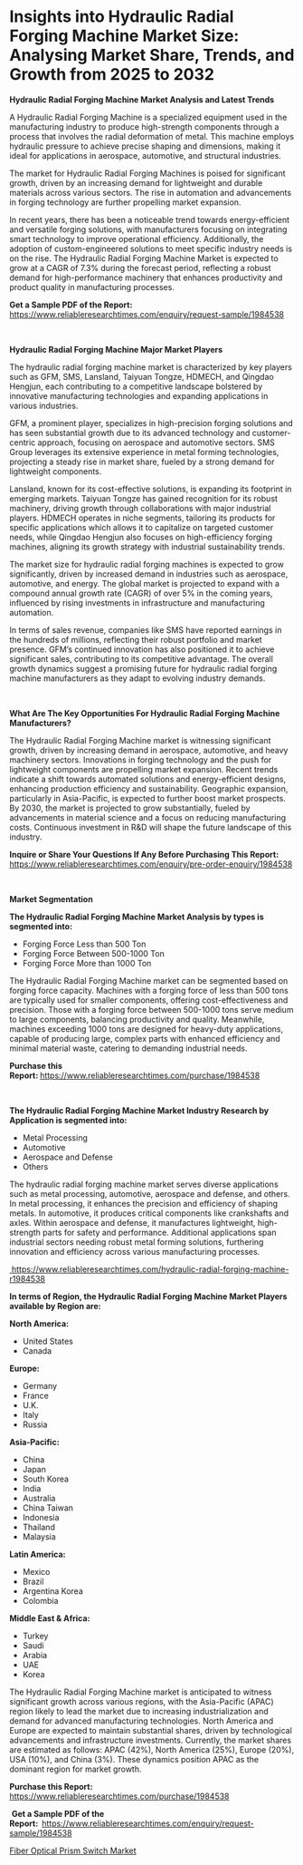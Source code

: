 <p><h1>Insights into Hydraulic Radial Forging Machine Market Size: Analysing Market Share, Trends, and Growth from 2025 to 2032</h1></p><p><strong>Hydraulic Radial Forging Machine Market Analysis and Latest Trends</strong></p>
<p><p>A Hydraulic Radial Forging Machine is a specialized equipment used in the manufacturing industry to produce high-strength components through a process that involves the radial deformation of metal. This machine employs hydraulic pressure to achieve precise shaping and dimensions, making it ideal for applications in aerospace, automotive, and structural industries. </p><p>The market for Hydraulic Radial Forging Machines is poised for significant growth, driven by an increasing demand for lightweight and durable materials across various sectors. The rise in automation and advancements in forging technology are further propelling market expansion. </p><p>In recent years, there has been a noticeable trend towards energy-efficient and versatile forging solutions, with manufacturers focusing on integrating smart technology to improve operational efficiency. Additionally, the adoption of custom-engineered solutions to meet specific industry needs is on the rise. The Hydraulic Radial Forging Machine Market is expected to grow at a CAGR of 7.3% during the forecast period, reflecting a robust demand for high-performance machinery that enhances productivity and product quality in manufacturing processes.</p></p>
<p><strong>Get a Sample PDF of the Report:&nbsp;</strong> <a href="https://www.reliableresearchtimes.com/enquiry/request-sample/1984538?utm_campaign=2643&utm_medium=2&utm_source=Github&utm_content=ia&utm_term=02032025&utm_id=hydraulic-radial-forging-machine">https://www.reliableresearchtimes.com/enquiry/request-sample/1984538</a></p>
<p>&nbsp;</p>
<p><strong>Hydraulic Radial Forging Machine Major Market Players</strong></p>
<p><p>The hydraulic radial forging machine market is characterized by key players such as GFM, SMS, Lansland, Taiyuan Tongze, HDMECH, and Qingdao Hengjun, each contributing to a competitive landscape bolstered by innovative manufacturing technologies and expanding applications in various industries.</p><p>GFM, a prominent player, specializes in high-precision forging solutions and has seen substantial growth due to its advanced technology and customer-centric approach, focusing on aerospace and automotive sectors. SMS Group leverages its extensive experience in metal forming technologies, projecting a steady rise in market share, fueled by a strong demand for lightweight components.</p><p>Lansland, known for its cost-effective solutions, is expanding its footprint in emerging markets. Taiyuan Tongze has gained recognition for its robust machinery, driving growth through collaborations with major industrial players. HDMECH operates in niche segments, tailoring its products for specific applications which allows it to capitalize on targeted customer needs, while Qingdao Hengjun also focuses on high-efficiency forging machines, aligning its growth strategy with industrial sustainability trends.</p><p>The market size for hydraulic radial forging machines is expected to grow significantly, driven by increased demand in industries such as aerospace, automotive, and energy. The global market is projected to expand with a compound annual growth rate (CAGR) of over 5% in the coming years, influenced by rising investments in infrastructure and manufacturing automation.</p><p>In terms of sales revenue, companies like SMS have reported earnings in the hundreds of millions, reflecting their robust portfolio and market presence. GFM’s continued innovation has also positioned it to achieve significant sales, contributing to its competitive advantage. The overall growth dynamics suggest a promising future for hydraulic radial forging machine manufacturers as they adapt to evolving industry demands.</p></p>
<p>&nbsp;</p>
<p><strong>What Are The Key Opportunities For Hydraulic Radial Forging Machine Manufacturers?</strong></p>
<p><p>The Hydraulic Radial Forging Machine market is witnessing significant growth, driven by increasing demand in aerospace, automotive, and heavy machinery sectors. Innovations in forging technology and the push for lightweight components are propelling market expansion. Recent trends indicate a shift towards automated solutions and energy-efficient designs, enhancing production efficiency and sustainability. Geographic expansion, particularly in Asia-Pacific, is expected to further boost market prospects. By 2030, the market is projected to grow substantially, fueled by advancements in material science and a focus on reducing manufacturing costs. Continuous investment in R&D will shape the future landscape of this industry.</p></p>
<p><strong>Inquire or Share Your Questions If Any Before Purchasing This Report:</strong> <a href="https://www.reliableresearchtimes.com/enquiry/pre-order-enquiry/1984538?utm_campaign=2643&utm_medium=2&utm_source=Github&utm_content=ia&utm_term=02032025&utm_id=hydraulic-radial-forging-machine">https://www.reliableresearchtimes.com/enquiry/pre-order-enquiry/1984538</a></p>
<p>&nbsp;</p>
<p><strong>Market Segmentation</strong></p>
<p><strong>The Hydraulic Radial Forging Machine Market Analysis by types is segmented into:</strong></p>
<p><ul><li>Forging Force Less than 500 Ton</li><li>Forging Force Between 500-1000 Ton</li><li>Forging Force More than 1000 Ton</li></ul></p>
<p><p>The Hydraulic Radial Forging Machine market can be segmented based on forging force capacity. Machines with a forging force of less than 500 tons are typically used for smaller components, offering cost-effectiveness and precision. Those with a forging force between 500-1000 tons serve medium to large components, balancing productivity and quality. Meanwhile, machines exceeding 1000 tons are designed for heavy-duty applications, capable of producing large, complex parts with enhanced efficiency and minimal material waste, catering to demanding industrial needs.</p></p>
<p><strong>Purchase this Report:&nbsp;</strong><a href="https://www.reliableresearchtimes.com/purchase/1984538?utm_campaign=2643&utm_medium=2&utm_source=Github&utm_content=ia&utm_term=02032025&utm_id=hydraulic-radial-forging-machine">https://www.reliableresearchtimes.com/purchase/1984538</a></p>
<p>&nbsp;</p>
<p><strong>The Hydraulic Radial Forging Machine Market Industry Research by Application is segmented into:</strong></p>
<p><ul><li>Metal Processing</li><li>Automotive</li><li>Aerospace and Defense</li><li>Others</li></ul></p>
<p><p>The hydraulic radial forging machine market serves diverse applications such as metal processing, automotive, aerospace and defense, and others. In metal processing, it enhances the precision and efficiency of shaping metals. In automotive, it produces critical components like crankshafts and axles. Within aerospace and defense, it manufactures lightweight, high-strength parts for safety and performance. Additional applications span industrial sectors needing robust metal forming solutions, furthering innovation and efficiency across various manufacturing processes.</p></p>
<p><a href="https://www.reliableresearchtimes.com/hydraulic-radial-forging-machine-r1984538?utm_campaign=2643&utm_medium=2&utm_source=Github&utm_content=ia&utm_term=02032025&utm_id=hydraulic-radial-forging-machine">&nbsp;https://www.reliableresearchtimes.com/hydraulic-radial-forging-machine-r1984538</a></p>
<p><strong>In terms of Region, the Hydraulic Radial Forging Machine Market Players available by Region are:</strong></p>
<p>
    <p> <strong> North America: </strong>
        <ul>
            <li>United States</li>
            <li>Canada</li>
        </ul>
        </p> 
    <p> <strong> Europe: </strong>
        <ul>
            <li>Germany</li>
            <li>France</li>
            <li>U.K.</li>
            <li>Italy</li>
            <li>Russia</li>
        </ul>
        </p> 
    <p> <strong> Asia-Pacific: </strong>
        <ul>
            <li>China</li>
            <li>Japan</li>
            <li>South Korea</li>
            <li>India</li>
            <li>Australia</li>
            <li>China Taiwan</li>
            <li>Indonesia</li>
            <li>Thailand</li>
            <li>Malaysia</li>
        </ul>
        </p> 
    <p> <strong> Latin America: </strong>
        <ul>
            <li>Mexico</li>
            <li>Brazil</li>
            <li>Argentina Korea</li>
            <li>Colombia</li>
        </ul>
        </p> 
    <p> <strong> Middle East & Africa: </strong>
        <ul>
            <li>Turkey</li>
            <li>Saudi</li>
            <li>Arabia</li>
            <li>UAE</li>
            <li>Korea</li>
        </ul>
    </p>
    </p>
<p><p>The Hydraulic Radial Forging Machine market is anticipated to witness significant growth across various regions, with the Asia-Pacific (APAC) region likely to lead the market due to increasing industrialization and demand for advanced manufacturing technologies. North America and Europe are expected to maintain substantial shares, driven by technological advancements and infrastructure investments. Currently, the market shares are estimated as follows: APAC (42%), North America (25%), Europe (20%), USA (10%), and China (3%). These dynamics position APAC as the dominant region for market growth.</p></p>
<p><strong>Purchase this Report: </strong><a href="https://www.reliableresearchtimes.com/purchase/1984538?utm_campaign=2643&utm_medium=2&utm_source=Github&utm_content=ia&utm_term=02032025&utm_id=hydraulic-radial-forging-machine">https://www.reliableresearchtimes.com/purchase/1984538</a></p>
<p>&nbsp;<strong>Get a Sample PDF of the Report:&nbsp;&nbsp;</strong><a href="https://www.reliableresearchtimes.com/enquiry/request-sample/1984538?utm_campaign=2643&utm_medium=2&utm_source=Github&utm_content=ia&utm_term=02032025&utm_id=hydraulic-radial-forging-machine">https://www.reliableresearchtimes.com/enquiry/request-sample/1984538</a></p>
<p><strong></strong></p>
<p><p><a href="https://github.com/dolorespeddico90/Market-Research-Report-List-1/blob/main/fiber-optical-prism-switch-market.md?utm_campaign=2643&utm_medium=2&utm_source=Github&utm_content=ia&utm_term=02032025&utm_id=hydraulic-radial-forging-machine">Fiber Optical Prism Switch Market</a></p></p>
